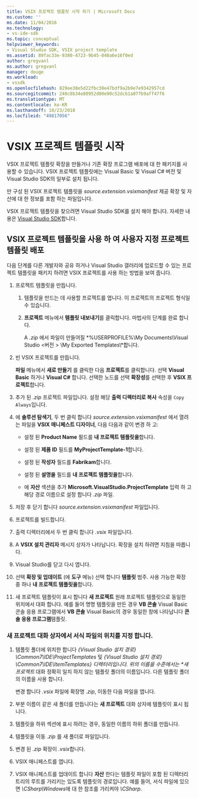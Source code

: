 ```yaml
---
title: VSIX 프로젝트 템플릿 시작 하기 | Microsoft Docs
ms.custom: ''
ms.date: 11/04/2016
ms.technology:
- vs-ide-sdk
ms.topic: conceptual
helpviewer_keywords:
- Visual Studio SDK, VSIX project template
ms.assetid: 89fac33e-9380-4723-9b45-048a6e16f0ed
author: gregvanl
ms.author: gregvanl
manager: douge
ms.workload:
- vssdk
ms.openlocfilehash: 829ee38e5d22fbc38e47bdf9a2b9e7e9342957cd
ms.sourcegitcommit: 240c8b34e80952d00e90c52dcb1a077b9aff47f6
ms.translationtype: MT
ms.contentlocale: ko-KR
ms.lasthandoff: 10/23/2018
ms.locfileid: "49817056"
---
```

# <a name="get-started-with-the-vsix-project-template"></a>VSIX 프로젝트 템플릿 시작
VSIX 프로젝트 템플릿 확장을 만들거나 기존 확장 프로그램 배포에 대 한 패키지를 사용할 수 있습니다. VSIX 프로젝트 템플릿에는 Visual Basic 및 Visual C# 버전 및 Visual Studio SDK의 일부로 설치 됩니다.  

 만 구성 된 VSIX 프로젝트 템플릿을 *source.extension.vsixmanifest* 제공 확장 및 자산에 대 한 정보를 포함 하는 파일입니다.  

 VSIX 프로젝트 템플릿을 찾으려면 Visual Studio SDK를 설치 해야 합니다. 자세한 내용은 [Visual Studio SDK](../extensibility/visual-studio-sdk.md)합니다.  

## <a name="deploy-a-custom-project-template-using-the-vsix-project-template"></a>VSIX 프로젝트 템플릿을 사용 하 여 사용자 지정 프로젝트 템플릿 배포  
 다음 단계를 다른 개발자와 공유 하거나 Visual Studio 갤러리에 업로드할 수 있는 프로젝트 템플릿을 패키지 하려면 VSIX 프로젝트를 사용 하는 방법을 보여 줍니다.  

1.  프로젝트 템플릿을 만듭니다.  

    1.  템플릿을 만드는 데 사용할 프로젝트를 엽니다. 이 프로젝트의 프로젝트 형식일 수 있습니다.  

    2.  **프로젝트** 메뉴에서 **템플릿 내보내기**를 클릭합니다. 마법사의 단계를 완료 합니다.  

         A *.zip* 에서 파일이 만들어질 *%USERPROFILE%\My Documents\Visual Studio \<버전 > \My Exported Templates\\*합니다.  

2.  빈 VSIX 프로젝트를 만듭니다.  

     **파일** 메뉴에서 **새로 만들기** 를 클릭한 다음 **프로젝트**를 클릭합니다. 선택 **Visual Basic** 하거나 **Visual C#** 합니다. 선택한 노드를 선택 **확장성**를 선택한 후 **VSIX 프로젝트**합니다.  

3.  추가 된 *.zip* 프로젝트 파일입니다. 설정 해당 **출력 디렉터리로 복사** 속성을 `Copy Always`입니다.  

4.  에 **솔루션 탐색기**, 두 번 클릭 합니다 *source.extension.vsixmanifest* 에서 열려는 파일을 **VSIX 매니페스트 디자이너**, 다음 다음과 같이 변경 하 고:  

    -   설정 된 **Product Name** 필드를 **내 프로젝트 템플릿을**합니다.  

    -   설정 된 **제품 ID** 필드를 **MyProjectTemplate-1**합니다.  

    -   설정 된 **작성자** 필드를 **Fabrikam**합니다.  

    -   설정 된 **설명을** 필드를 **내 프로젝트 템플릿을**합니다.  

    -   에 **자산** 섹션을 추가 **Microsoft.VisualStudio.ProjectTemplate** 입력 하 고 해당 경로 이름으로 설정 합니다 *.zip* 파일.  

5.  저장 후 닫기 합니다 *source.extension.vsixmanifest* 파일입니다.  

6.  프로젝트를 빌드합니다.  

7.  출력 디렉터리에서 두 번 클릭 합니다 *.vsix* 파일입니다.  

8.  A **VSIX 설치 관리자** 메시지 상자가 나타납니다. 확장을 설치 하려면 지침을 따릅니다.  

9. Visual Studio를 닫고 다시 엽니다.  

10. 선택 **확장 및 업데이트** (에 **도구** 메뉴) 선택 합니다 **템플릿** 범주. 사용 가능한 확장 중 하나 **내 프로젝트 템플릿을**합니다.  

11. 새 프로젝트 템플릿이 표시 합니다 **새 프로젝트** 원래 프로젝트 템플릿으로 동일한 위치에서 대화 합니다. 예를 들어 명명 템플릿을 만든 경우 **VB 콘솔** Visual Basic 콘솔 응용 프로그램에서 **VB 콘솔** Visual Basic의 경우 동일한 창에 나타납니다 **콘솔 응용 프로그램**템플릿.  

### <a name="to-specify-the-location-of-the-template-in-the-new-project-dialog-box"></a>새 프로젝트 대화 상자에서 서식 파일의 위치를 지정 합니다.  

1. 템플릿 폴더에 위치한 합니다 *{Visual Studio 설치 경로} \Common7\IDE\ProjectTemplates* 및 <em>{Visual Studio 설치 경로} \Common7\IDE\ItemTemplates} 디렉터리입니다. 위의 이름을 수준에서는 **새 프로젝트</em>*  대화 정확히 일치 하지 않는 템플릿 폴더의 이름입니다. 다른 템플릿 폴더의 이름을 사용 합니다.  

    변경 합니다 *.vsix* 파일에 확장명 *.zip*, 이동한 다음 파일을 엽니다.  

2. 부분 이름이 같은 새 폴더를 만듭니다는 **새 프로젝트** 대화 상자에 템플릿이 표시 됩니다.  

3. 템플릿을 하위 섹션에 표시 하려는 경우, 동일한 이름의 하위 폴더를 만듭니다.  

4. 템플릿을 이동 *.zip* 를 새 폴더로 파일입니다.  

5. 변경 된 *.zip* 확장이 *.vsix*합니다.  

6. VSIX 매니페스트를 엽니다.  

7. VSIX 매니페스트를 업데이트 합니다 **자산** 한다는 템플릿 파일이 포함 된 디렉터리 트리의 루트를 가리키는 있도록 템플릿의 경로입니다. 예를 들어, 서식 파일에 있으면 *\CSharp\Windows*에 대 한 참조를 가리켜야 *\CSharp*.
